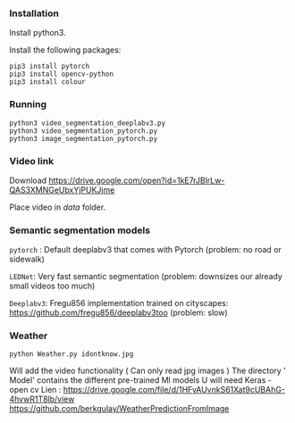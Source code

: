 ### Installation
Install python3.
 
Install the following packages:

```shell script
pip3 install pytorch
pip3 install opencv-python
pip3 install colour
```

### Running

```shell script
python3 video_segmentation_deeplabv3.py
python3 video_segmentation_pytorch.py
python3 image_segmentation_pytorch.py
```

### Video link
Download https://drive.google.com/open?id=1kE7rJBlrLw-QAS3XMNGeUbxYjPUKJjme

Place video in *data* folder. 

### Semantic segmentation models
`pytorch` : Default deeplabv3 that comes with Pytorch (problem: no road or sidewalk)

`LEDNet`: Very fast semantic segmentation (problem: downsizes our already small videos too much)

`Deeplabv3`: Fregu856 implementation trained on cityscapes: https://github.com/fregu856/deeplabv3too (problem: slow)

### Weather 

```shell script
python Weather.py idontknow.jpg
```
Will add  the video functionality ( Can  only read jpg images )
The directory ' Model' contains the different pre-trained Ml models
U will need Keras - open cv
Lien : https://drive.google.com/file/d/1HFyAUvnkS61Xat9cUBAhG-4hvwR1T8lb/view
https://github.com/berkgulay/WeatherPredictionFromImage
